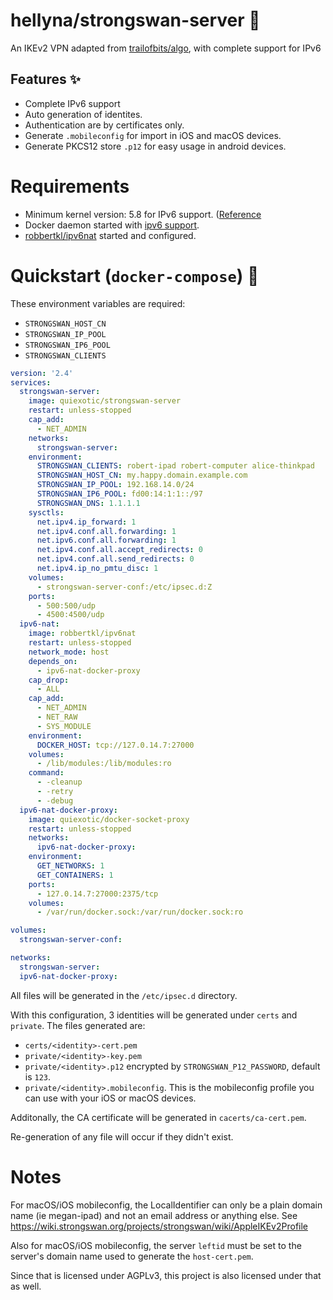 # hellyna/strongswan-server 🔐

An IKEv2 VPN adapted from [trailofbits/algo](https://github.com/trailofbits/algo), with complete support for IPv6

## Features ✨

- Complete IPv6 support
- Auto generation of identites.
- Authentication are by certificates only.
- Generate `.mobileconfig` for import in iOS and macOS devices.
- Generate PKCS12 store `.p12` for easy usage in android devices.

# Requirements

- Minimum kernel version: 5.8 for IPv6 support. ([Reference](https://serverfault.com/questions/1046623/received-netlink-error-invalid-argument-when-trying-to-connect-using-ipv6)
- Docker daemon started with [ipv6 support](https://docs.docker.com/config/daemon/ipv6/).
- [robbertkl/ipv6nat](https://github.com/robbertkl/docker-ipv6nat) started and configured.

# Quickstart (`docker-compose`) 💯

These environment variables are required:
+ `STRONGSWAN_HOST_CN`
+ `STRONGSWAN_IP_POOL`
+ `STRONGSWAN_IP6_POOL`
+ `STRONGSWAN_CLIENTS`

```yaml
version: '2.4'
services:
  strongswan-server:
    image: quiexotic/strongswan-server
    restart: unless-stopped
    cap_add:
      - NET_ADMIN
    networks:
      strongswan-server:
    environment:
      STRONGSWAN_CLIENTS: robert-ipad robert-computer alice-thinkpad
      STRONGSWAN_HOST_CN: my.happy.domain.example.com
      STRONGSWAN_IP_POOL: 192.168.14.0/24
      STRONGSWAN_IP6_POOL: fd00:14:1:1::/97
      STRONGSWAN_DNS: 1.1.1.1
    sysctls:
      net.ipv4.ip_forward: 1
      net.ipv4.conf.all.forwarding: 1
      net.ipv6.conf.all.forwarding: 1
      net.ipv4.conf.all.accept_redirects: 0
      net.ipv4.conf.all.send_redirects: 0
      net.ipv4.ip_no_pmtu_disc: 1
    volumes:
      - strongswan-server-conf:/etc/ipsec.d:Z
    ports:
      - 500:500/udp
      - 4500:4500/udp
  ipv6-nat:
    image: robbertkl/ipv6nat
    restart: unless-stopped
    network_mode: host
    depends_on:
      - ipv6-nat-docker-proxy
    cap_drop:
      - ALL
    cap_add:
      - NET_ADMIN
      - NET_RAW
      - SYS_MODULE
    environment:
      DOCKER_HOST: tcp://127.0.14.7:27000
    volumes:
      - /lib/modules:/lib/modules:ro
    command:
      - -cleanup
      - -retry
      - -debug
  ipv6-nat-docker-proxy:
    image: quiexotic/docker-socket-proxy
    restart: unless-stopped
    networks:
      ipv6-nat-docker-proxy:
    environment:
      GET_NETWORKS: 1
      GET_CONTAINERS: 1
    ports:
      - 127.0.14.7:27000:2375/tcp
    volumes:
      - /var/run/docker.sock:/var/run/docker.sock:ro

volumes:
  strongswan-server-conf:

networks:
  strongswan-server:
  ipv6-nat-docker-proxy:
```

All files will be generated in the `/etc/ipsec.d` directory.

With this configuration, 3 identities will be generated under `certs` and `private`. The files generated are:
- `certs/<identity>-cert.pem`
- `private/<identity>-key.pem`
- `private/<identity>.p12` encrypted by `STRONGSWAN_P12_PASSWORD`, default is `123`.
- `private/<identity>.mobileconfig`. This is the mobileconfig profile you can use with your iOS or macOS devices.

Additonally, the CA certificate will be generated in `cacerts/ca-cert.pem`.

Re-generation of any file will occur if they didn't exist.

# Notes

For macOS/iOS mobileconfig, the LocalIdentifier can only be a plain domain name (ie megan-ipad) and not an email address or anything else. See https://wiki.strongswan.org/projects/strongswan/wiki/AppleIKEv2Profile

Also for macOS/iOS mobileconfig, the server `leftid` must be set to the server's domain name used to generate the `host-cert.pem`.

Since that is licensed under AGPLv3, this project is also licensed under that as well.
